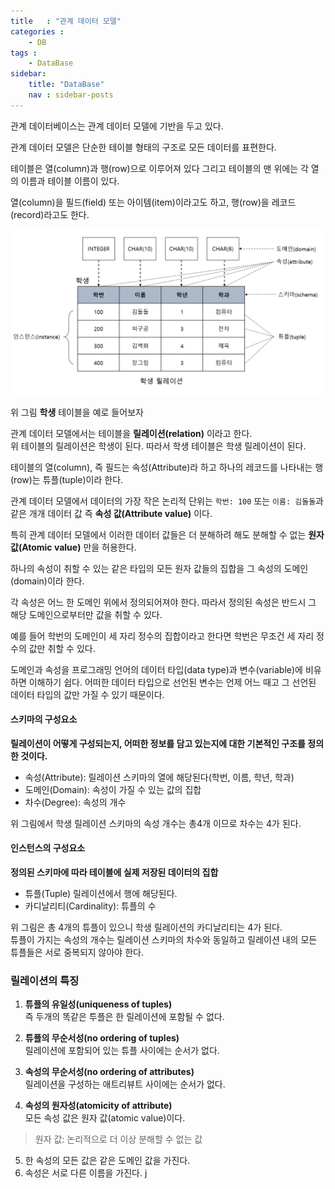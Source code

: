 ```yaml
---
title   : "관계 데이터 모델"
categories : 
    - DB
tags : 
    - DataBase
sidebar:
    title: "DataBase"
    nav : sidebar-posts
---  
```


관계 데이터베이스는 관계 데이터 모델에 기반을 두고 있다.  

관계 데이터 모델은 단순한 테이블 형태의 구조로 모든 데이터를 표편한다.  

테이블은 열(column)과 행(row)으로 이루어져 있다 그리고 테이블의 맨 위에는 각 열의 이름과 테이블 이름이 있다.  

열(column)을 필드(field) 또는 아이템(item)이라고도 하고, 행(row)을 레코드(record)라고도 한다.  


![rel](/assets/img/database/rel.PNG)

위 그림 __학생__ 테이블을 예로 들어보자  

관계 데이터 모델에서는 테이블을 __릴레이션(relation)__ 이라고 한다.  
위 테이블의 릴레이션은 학생이 된다. 따라서 학생 테이블은 학생 릴레이션이 된다.  

테이블의 열(column), 즉 필드는 속성(Attribute)라 하고 하나의 레코드를 나타내는 행(row)는 튜플(tuple)이라 한다.  

관계 데이터 모델에서 데이터의 가장 작은 논리적 단위는 `학번: 100` 또는 `이름: 김돌돌`과 같은 개개 데이터 값 즉 __속성 값(Attribute value)__ 이다.  

특히 관계 데이터 모델에서 이러한 데이터 값들은 더 분해하려 해도 분해할 수 없는 __원자 값(Atomic value)__ 만을 허용한다.  

하나의 속성이 취할 수 있는 같은 타입의 모든 원자 값들의 집합을 그 속성의 도메인(domain)이라 한다.  

각 속성은 어느 한 도메인 위에서 정의되어져야 한다. 따라서 정의된 속성은 반드시 그 해당 도메인으로부터만 값을 취할 수 있다.  

예를 들어 학번의 도메인이 세 자리 정수의 집합이라고 한다면 학번은 무조건 세 자리 정수의 값만 취할 수 있다.  

도메인과 속성을 프로그래밍 언어의 데이터 타입(data type)과 변수(variable)에 비유하면 이해하기 쉽다. 어떠한 데이터 타입으로 선언된 변수는 언제 어느 때고 그 선언된 데이터 타입의 값만 가질 수 있기 때문이다.  

#### 스키마의 구성요소  

__릴레이션이 어떻게 구성되는지, 어떠한 정보를 담고 있는지에 대한 기본적인 구조를 정의한 것이다.__  

- 속성(Attribute): 릴레이션 스키마의 열에 해당된다(학번, 이름, 학년, 학과)  
- 도메인(Domain): 속성이 가질 수 있는 값의 집합  
- 차수(Degree): 속성의 개수  

위 그림에서 학생 릴레이션 스키마의 속성 개수는 총4개 이므로 차수는 4가 된다.  

#### 인스턴스의 구성요소  
__정의된 스키마에 따라 테이블에 실제 저장된 데이터의 집합__  

- 튜플(Tuple) 릴레이션에서 행에 해당된다.  
- 카디날리티(Cardinality): 튜플의 수  

위 그림은 총 4개의 튜플이 있으니 학생 릴레이션의 카디날리티는 4가 된다.  
튜플이 가지는 속성의 개수는 릴레이션 스키마의 차수와 동일하고 릴레이션 내의 모든 튜플들은 서로 중복되지 않아야 한다.  

### 릴레이션의 특징  

1. __튜플의 유일성(uniqueness of tuples)__    
즉 두개의 똑같은 투플은 한 릴레이션에 포함될 수 없다.  

2. __튜플의 무순서성(no ordering of tuples)__  
릴레이션에 포함되어 있는 튜플 사이에는 순서가 없다.  

3. __속성의 무순서성(no ordering of attributes)__  
릴레이션을 구성하는 애트리뷰트 사이에는 순서가 없다.  

4. __속성의 원자성(atomicity of attribute)__  
모든 속성 값은 원자 값(atomic value)이다.  

> 원자 값: 논리적으로 더 이상 분해할 수 없는 값

5. 한 속성의 모든 값은 같은 도메인 값을 가진다.  
6. 속성은 서로 다른 이름을 가진다.  j